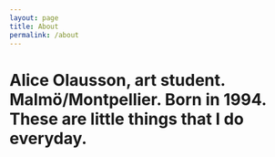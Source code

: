 ```yaml
---
layout: page
title: About
permalink: /about
---
```



<h1> Alice Olausson, art student. Malmö/Montpellier. Born in 1994. These are little things that I do everyday. </h1>

